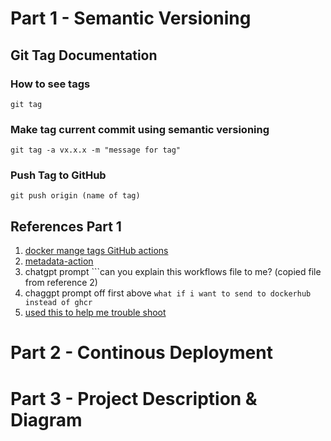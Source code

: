 # Part 1 - Semantic Versioning

## Git Tag Documentation

### How to see tags 

```
git tag
```
### Make tag current commit using semantic versioning

```
git tag -a vx.x.x -m "message for tag"
```

### Push Tag to GitHub

```
git push origin (name of tag)
```

## References Part 1

1. [docker mange tags GitHub actions](https://docs.docker.com/build/ci/github-actions/manage-tags-labels/)
2. [metadata-action](https://github.com/docker/metadata-action?tab=readme-ov-file#semver)
3. chatgpt prompt ```can you explain this workflows file to me? (copied file from reference 2)
4. chaggpt prompt off first above ```what if i want to send to dockerhub instead of ghcr```
5. [used this to help me trouble shoot](https://docs.github.com/en/actions/use-cases-and-examples/publishing-packages/publishing-docker-images)


# Part 2 - Continous Deployment

# Part 3 - Project Description & Diagram


